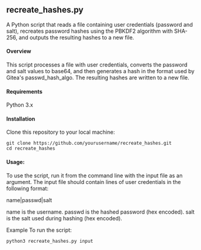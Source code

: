 ## recreate_hashes.py
A Python script that reads a file containing user credentials (password and salt), recreates password hashes using the PBKDF2 algorithm with SHA-256, and outputs the resulting hashes to a new file.

#### Overview
This script processes a file with user credentials, converts the password and salt values to base64, and then generates a hash in the format used by Gitea's passwd_hash_algo. The resulting hashes are written to a new file.

#### Requirements
Python 3.x

#### Installation
Clone this repository to your local machine:

```shell
git clone https://github.com/yourusername/recreate_hashes.git
cd recreate_hashes
```

#### Usage:

To use the script, run it from the command line with the input file as an argument. The input file should contain lines of user credentials in the following format:

name|passwd|salt

name is the username.
passwd is the hashed password (hex encoded).
salt is the salt used during hashing (hex encoded).

Example
To run the script:

```bash
python3 recreate_hashes.py input
```
